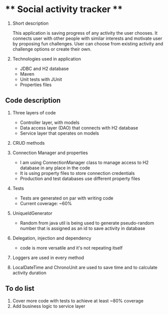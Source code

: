 # ** Social activity tracker **

1. Short description

    This application is saving progress of any activity the user chooses. It connects user with other people with similar interests 
    and motivate user by proposing fun challenges. User can choose from existing activity and challenge options or create their own.

2. Technologies used in application

    - JDBC and H2 database
    - Maven
    - Unit tests with JUnit
    - Properties files

## Code description

1. Three layers of code

    - Controller layer, with models
    - Data access layer (DAO) that connects with H2 database
    - Service layer that operates on models

2. CRUD methods

3. Connection Manager and properties

    - I am using ConnectionManager class to manage access to H2 database in any place in the code
    - It is using property files to store connection credentials
    - Production and test databases use different property files

4. Tests

   - Tests are generated on par with writing code
   - Current coverage: ~60%

5. UniqueIdGenerator

      - Random from java util is being used to generate pseudo-random number 
      that is assigned as an id to save activity in database

6. Delegation, injection and dependency 

      - code is more versatile and it's not repeating itself

7. Loggers are used in every method

8. LocalDateTime and ChronoUnit are used to save time and to calculate activity duration

## To do list

1. Cover more code with tests to achieve at least ~80% coverage
2. Add business logic to service layer


      




